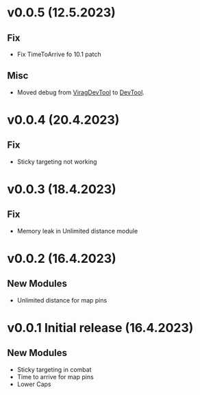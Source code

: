 # v0.0.5 (12.5.2023)

## Fix
- Fix TimeToArrive fo 10.1 patch

## Misc
- Moved debug from [ViragDevTool](https://www.curseforge.com/wow/addons/varrendevtool) to [DevTool](https://www.curseforge.com/wow/addons/devtool).

# v0.0.4 (20.4.2023)

## Fix
- Sticky targeting not working

# v0.0.3 (18.4.2023)

## Fix
- Memory leak in Unlimited distance module

# v0.0.2 (16.4.2023)

## New Modules
- Unlimited distance for map pins

# v0.0.1 Initial release (16.4.2023)

## New Modules
- Sticky targeting in combat
- Time to arrive for map pins
- Lower Caps